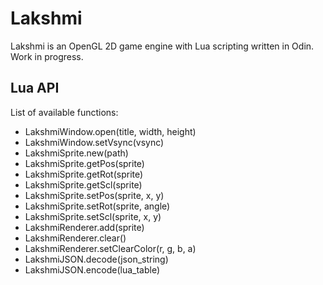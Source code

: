 # Lakshmi

Lakshmi is an OpenGL 2D game engine with Lua scripting written in Odin. Work in progress.

## Lua API

List of available functions:

* LakshmiWindow.open(title, width, height)
* LakshmiWindow.setVsync(vsync)
* LakshmiSprite.new(path)
* LakshmiSprite.getPos(sprite)
* LakshmiSprite.getRot(sprite)
* LakshmiSprite.getScl(sprite)
* LakshmiSprite.setPos(sprite, x, y)
* LakshmiSprite.setRot(sprite, angle)
* LakshmiSprite.setScl(sprite, x, y)
* LakshmiRenderer.add(sprite)
* LakshmiRenderer.clear()
* LakshmiRenderer.setClearColor(r, g, b, a)
* LakshmiJSON.decode(json_string)
* LakshmiJSON.encode(lua_table)

